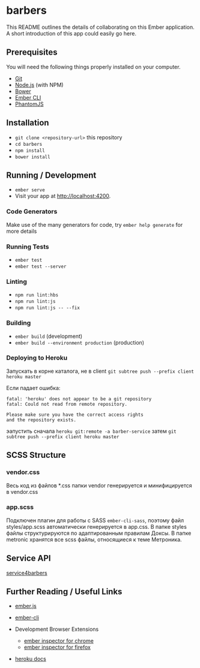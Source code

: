 # barbers

This README outlines the details of collaborating on this Ember application.
A short introduction of this app could easily go here.

## Prerequisites

You will need the following things properly installed on your computer.

* [Git](https://git-scm.com/)
* [Node.js](https://nodejs.org/) (with NPM)
* [Bower](https://bower.io/)
* [Ember CLI](https://ember-cli.com/)
* [PhantomJS](http://phantomjs.org/)

## Installation

* `git clone <repository-url>` this repository
* `cd barbers`
* `npm install`
* `bower install`

## Running / Development

* `ember serve`
* Visit your app at [http://localhost:4200](http://localhost:4200).

### Code Generators

Make use of the many generators for code, try `ember help generate` for more details

### Running Tests

* `ember test`
* `ember test --server`

### Linting

* `npm run lint:hbs`
* `npm run lint:js`
* `npm run lint:js -- --fix`

### Building

* `ember build` (development)
* `ember build --environment production` (production)

### Deploying to Heroku

Запускать в корне каталога, не в client
`git subtree push --prefix client heroku master`

Если падает ошибка:
```
fatal: 'heroku' does not appear to be a git repository
fatal: Could not read from remote repository.

Please make sure you have the correct access rights
and the repository exists.
```

эапустить сначала 
`heroku git:remote -a barber-service` затем `git subtree push --prefix client heroku master`

## SCSS Structure

### vendor.css
Весь код из файлов *.css папки vendor генерируется и минифицируется в vendor.css

### app.scss
Подключен плагин для работы с SASS `ember-cli-sass`, поэтому файл styles/app.scss автоматически генерируется в app.css.
В папке styles файлы структурируются по адаптированным правилам Доксы. В папке metronic хранятся все scss файлы, относящиеся к теме Метроника.

## Service API

[service4barbers](https://service4barbers-h2osis.rhcloud.com)

## Further Reading / Useful Links

* [ember.js](http://emberjs.com/)
* [ember-cli](https://ember-cli.com/)
* Development Browser Extensions
  * [ember inspector for chrome](https://chrome.google.com/webstore/detail/ember-inspector/bmdblncegkenkacieihfhpjfppoconhi)
  * [ember inspector for firefox](https://addons.mozilla.org/en-US/firefox/addon/ember-inspector/)

* [heroku docs](https://devcenter.heroku.com/)